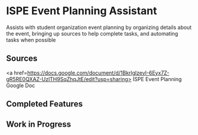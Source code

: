 # ISPE Event Planning Assistant
Assists with student organization event planning by organizing details about the event, bringing up sources to help complete tasks, and automating tasks when possible

## Sources
<a href=https://docs.google.com/document/d/1BkrlglzevI-6Eyx7Z-gR5RE0QXAZ-UzlTH9SqZhqJtE/edit?usp=sharing> ISPE Event Planning Google Doc </a>

## Completed Features

## Work in Progress
